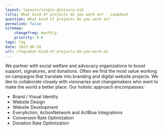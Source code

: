 ```yaml
--- 
layout: layouts/single-glossary.njk
title: What kind of projects do you work on? - Loopdash
question: What kind of projects do you work on?
permalink: false
sitemap:
	changefreq: monthly
	priority: 0.6
tags: faq
date: 2023-06-28
url: /faq/what-kind-of-projects-do-you-work-on
---
```


<p class="font-41">We partner with social welfare and advocacy organizations to boost support, signatures, and donations. Often we find the most value working on campaigns that translate into branding and digital website projects. We like to collaborate closely with visionaries and changemakers who want to make the world a better place. Our holistic approach encompasses:</p>
<ul class="font-41">
  <li class="check">Brand / Visual Identity</li>
  <li class="check">Website Design</li>
  <li class="check">Website Development</li>
  <li class="check">EveryAction, ActionNetwork and ActBlue Integrations</li>
  <li class="check">Conversion Rate Optimization</li>
  <li class="check">Donation Rate Optimization</li>
</ul>
